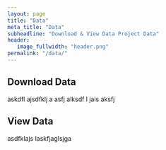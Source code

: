 ```yaml
---
layout: page
title: "Data"
meta_title: "Data"
subheadline: "Download & View Data Project Data"
header:
   image_fullwidth: "header.png"
permalink: "/data/"
---
```

## Download Data
askdfl ajsdfklj a asfj alksdf l jais aksfj

## View Data
asdfklajs laskfjaglsjga
